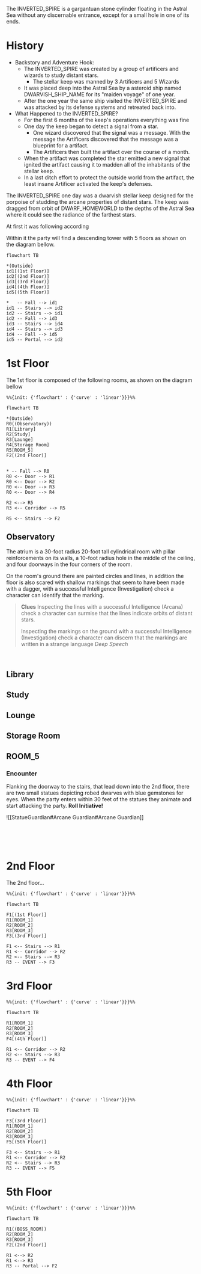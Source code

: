 The INVERTED_SPIRE is a gargantuan stone cylinder floating in the Astral Sea without any discernable entrance, except for a small hole in one of its ends.

# History
- Backstory and Adventure Hook:
	- The INVERTED_SPIRE was created by a group of artificers and wizards to study distant stars.
		- The stellar keep was manned by 3 Artificers and 5 Wizards
	- It was placed deep into the Astral Sea by a asteroid ship named DWARVISH_SHIP_NAME for its "maiden voyage" of one year.
	- After the one year the same ship visited the INVERTED_SPIRE and was attacked by its defense systems and retreated back into.
- What Happened to the INVERTED_SPIRE?
	- For the first 6 months of the keep's operations everything was fine
	- One day the keep began to detect a signal from a star.
		- One wizard discovered that the signal was a message. With the message the Artificers discovered that the message was a blueprint for a artifact.
		- The Artificers then built the artifact over the course of a month.
	- When the artifact was completed the star emitted a new signal that ignited the artifact causing it to madden all of the inhabitants of the stellar keep.
	- In a last ditch effort to protect the outside world from the artifact, the least insane Artificer activated the keep's defenses.

The INVERTED_SPIRE one day was a dwarvish stellar keep designed for the porpoise of studding the arcane properties of distant stars. The keep was dragged from orbit of DWARF_HOMEWORLD to the depths of the Astral Sea where it could see the radiance of the farthest stars.

At first it was following according 

Within it the party will find a descending tower with 5 floors as shown on the diagram bellow.

```mermaid
flowchart TB

*(Outside)
id1[(1st Floor)]
id2[(2nd Floor)]
id3[(3rd Floor)]
id4[(4th Floor)]
id5[(5th Floor)]

*   -- Fall --> id1
id1 -- Stairs --> id2
id2 -- Stairs --> id1
id2 -- Fall --> id3
id3 -- Stairs --> id4
id4 -- Stairs --> id3
id4 -- Fall --> id5
id5 -- Portal --> id2
```


# 1st Floor
The 1st floor is composed of the following rooms, as shown on the  diagram bellow


```mermaid
%%{init: {'flowchart' : {'curve' : 'linear'}}}%%

flowchart TB

*(Outside)
R0((Observatory))
R1[Library]
R2[Study]
R3[Launge]
R4[Storage Room]
R5[ROOM_5]
F2[(2nd Floor)]


* -- Fall --> R0
R0 <-- Door --> R1
R0 <-- Door --> R2
R0 <-- Door --> R3
R0 <-- Door --> R4

R2 <--> R5
R3 <-- Corridor --> R5

R5 <-- Stairs --> F2

```


## Observatory
The atrium is a 30-foot radius 20-foot tall cylindrical room with pillar reinforcements on its walls, a 10-foot radius hole in the middle of the ceiling, and four doorways in the four corners of the room.

On the room's ground there are painted circles and lines, in addition the floor is also scared with shallow markings that seem to have been made with a dagger, with a successful Intelligence (Investigation) check a character can identify that the marking.

> **Clues**
>  Inspecting the lines with a successful Intelligence (Arcana) check a character can surmise that the lines indicate orbits of distant stars.
>  
>  Inspecting the markings on the ground with a successful Intelligence (Investigation) check a character can discern that the markings are written in a strange language *Deep Speech*

<br>

## Library

## Study

## Lounge

## Storage Room

## ROOM_5

### Encounter
Flanking the doorway to the stairs, that lead down into the 2nd floor, there are two small statues depicting robed dwarves with blue gemstones for eyes. When the party enters within 30 feet of the  statues they animate and start attacking the party. **Roll Initiative!**
<br>

![[StatueGuardian#Arcane Guardian#Arcane Guardian]]

<br> <br> <br>

# 2nd Floor
The 2nd floor...

```mermaid
%%{init: {'flowchart' : {'curve' : 'linear'}}}%%

flowchart TB

F1[(1st Floor)]
R1[ROOM_1]
R2[ROOM_2]
R3[ROOM_3]
F3[(3rd Floor)]

F1 <-- Stairs --> R1
R1 <-- Corridor --> R2
R2 <-- Stairs --> R3
R3 -- EVENT --> F3

```



# 3rd Floor

```mermaid
%%{init: {'flowchart' : {'curve' : 'linear'}}}%%

flowchart TB

R1[ROOM_1]
R2[ROOM_2]
R3[ROOM_3]
F4[(4th Floor)]

R1 <-- Corridor --> R2
R2 <-- Stairs --> R3
R3 -- EVENT --> F4

```

# 4th Floor

```mermaid
%%{init: {'flowchart' : {'curve' : 'linear'}}}%%

flowchart TB

F3[(3rd Floor)]
R1[ROOM_1]
R2[ROOM_2]
R3[ROOM_3]
F5[(5th Floor)]

F3 <-- Stairs --> R1
R1 <-- Corridor --> R2
R2 <-- Stairs --> R3
R3 -- EVENT --> F5

```

# 5th Floor

```mermaid
%%{init: {'flowchart' : {'curve' : 'linear'}}}%%

flowchart TB

R1((BOSS_ROOM))
R2[ROOM_2]
R3[ROOM_3]
F2[(2nd Floor)]

R1 <--> R2
R1 <--> R3
R3 -- Portal --> F2

```
